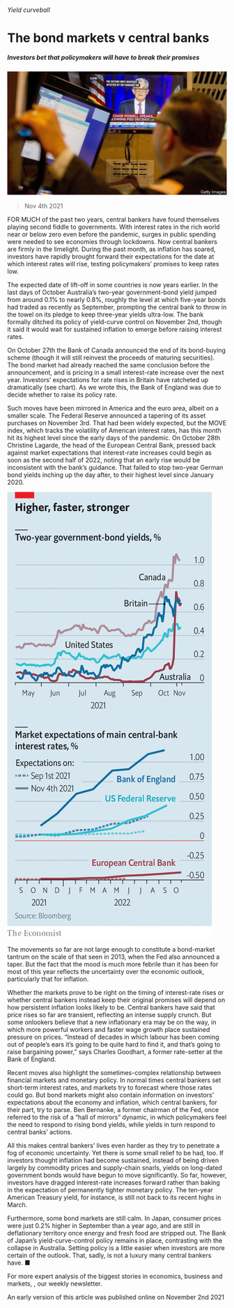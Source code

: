 ###### Yield curveball

# The bond markets v central banks 

##### Investors bet that policymakers will have to break their promises 

![image](images/20211106_fnp501.jpg) 

> Nov 4th 2021 

FOR MUCH of the past two years, central bankers have found themselves playing second fiddle to governments. With interest rates in the rich world near or below zero even before the pandemic, surges in public spending were needed to see economies through lockdowns. Now central bankers are firmly in the limelight. During the past month, as inflation has soared, investors have rapidly brought forward their expectations for the date at which interest rates will rise, testing policymakers’ promises to keep rates low.

The expected date of lift-off in some countries is now years earlier. In the last days of October Australia’s two-year government-bond yield jumped from around 0.1% to nearly 0.8%, roughly the level at which five-year bonds had traded as recently as September, prompting the central bank to throw in the towel on its pledge to keep three-year yields ultra-low. The bank formally ditched its policy of yield-curve control on November 2nd, though it said it would wait for sustained inflation to emerge before raising interest rates.


On October 27th the Bank of Canada announced the end of its bond-buying scheme (though it will still reinvest the proceeds of maturing securities). The bond market had already reached the same conclusion before the announcement, and is pricing in a small interest-rate increase over the next year. Investors’ expectations for rate rises in Britain have ratcheted up dramatically (see chart). As we wrote this, the Bank of England was due to decide whether to raise its policy rate.

Such moves have been mirrored in America and the euro area, albeit on a smaller scale. The Federal Reserve announced a tapering of its asset purchases on November 3rd. That had been widely expected, but the MOVE index, which tracks the volatility of American interest rates, has this month hit its highest level since the early days of the pandemic. On October 28th Christine Lagarde, the head of the European Central Bank, pressed back against market expectations that interest-rate increases could begin as soon as the second half of 2022, noting that an early rise would be inconsistent with the bank’s guidance. That failed to stop two-year German bond yields inching up the day after, to their highest level since January 2020.

![image](images/20211106_fnc049_0.png) 


The movements so far are not large enough to constitute a bond-market tantrum on the scale of that seen in 2013, when the Fed also announced a taper. But the fact that the mood is much more febrile than it has been for most of this year reflects the uncertainty over the economic outlook, particularly that for inflation.

Whether the markets prove to be right on the timing of interest-rate rises or whether central bankers instead keep their original promises will depend on how persistent inflation looks likely to be. Central bankers have said that price rises so far are transient, reflecting an intense supply crunch. But some onlookers believe that a new inflationary era may be on the way, in which more powerful workers and faster wage growth place sustained pressure on prices. “Instead of decades in which labour has been coming out of people’s ears it’s going to be quite hard to find it, and that’s going to raise bargaining power,” says Charles Goodhart, a former rate-setter at the Bank of England.

Recent moves also highlight the sometimes-complex relationship between financial markets and monetary policy. In normal times central bankers set short-term interest rates, and markets try to forecast where those rates could go. But bond markets might also contain information on investors’ expectations about the economy and inflation, which central bankers, for their part, try to parse. Ben Bernanke, a former chairman of the Fed, once referred to the risk of a “hall of mirrors” dynamic, in which policymakers feel the need to respond to rising bond yields, while yields in turn respond to central banks’ actions.

All this makes central bankers’ lives even harder as they try to penetrate a fog of economic uncertainty. Yet there is some small relief to be had, too. If investors thought inflation had become sustained, instead of being driven largely by commodity prices and supply-chain snarls, yields on long-dated government bonds would have begun to move significantly. So far, however, investors have dragged interest-rate increases forward rather than baking in the expectation of permanently tighter monetary policy. The ten-year American Treasury yield, for instance, is still not back to its recent highs in March.

Furthermore, some bond markets are still calm. In Japan, consumer prices were just 0.2% higher in September than a year ago, and are still in deflationary territory once energy and fresh food are stripped out. The Bank of Japan’s yield-curve-control policy remains in place, contrasting with the collapse in Australia. Setting policy is a little easier when investors are more certain of the outlook. That, sadly, is not a luxury many central bankers have. ■

For more expert analysis of the biggest stories in economics, business and markets, , our weekly newsletter.

An early version of this article was published online on November 2nd 2021

